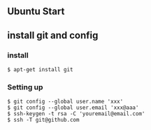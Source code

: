 Ubuntu Start
-------

## install git and config

### install

	$ apt-get install git

### Setting up

	$ git config --global user.name 'xxx'
	$ git config --global user.email 'xxx@aaa'
	$ ssh-keygen -t rsa -C 'youremail@email.com'
	$ ssh -T git@github.com

